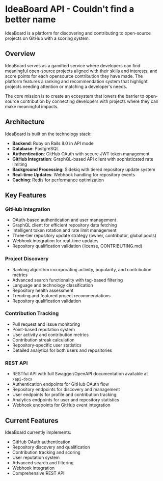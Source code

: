 # IdeaBoard API - Couldn't find a better name

IdeaBoard is a platform for discovering and contributing to open-source projects on GitHub with a scoring system.

## Overview

IdeaBoard serves as a gamified service where developers can find meaningful open-source projects aligned with their skills and interests, and score points for each opensource contribution they have made. The platform features a ranking and recommendation system that highlight projects needing attention or matching a developer's needs.

The core mission is to create an ecosystem that lowers the barrier to open-source contribution by connecting developers with projects where they can make meaningful impacts.

## Architecture

IdeaBoard is built on the technology stack:

- **Backend**: Ruby on Rails 8.0 in API mode
- **Database**: PostgreSQL
- **Authentication**: GitHub OAuth with secure JWT token management
- **GitHub Integration**: GraphQL-based API client with sophisticated rate limiting
- **Background Processing**: Sidekiq with tiered repository update system
- **Real-time Updates**: Webhook handling for repository events
- **Caching**: Redis for performance optimization

## Key Features

### GitHub Integration

- OAuth-based authentication and user management
- GraphQL client for efficient repository data fetching
- Intelligent token rotation and rate limit management
- Three-tier repository update strategy (owner, contributor, global pools)
- Webhook integration for real-time updates
- Repository qualification validation (license, CONTRIBUTING.md)

### Project Discovery

- Ranking algorithm incorporating activity, popularity, and contribution metrics
- Advanced search functionality with tag-based filtering
- Language and technology classification
- Repository health assessment
- Trending and featured project recommendations
- Repository qualification validation

### Contribution Tracking

- Pull request and issue monitoring
- Point-based reputation system
- User activity and contribution metrics
- Contribution streak calculation
- Repository-specific user statistics
- Detailed analytics for both users and repositories

### REST API

- RESTful API with full Swagger/OpenAPI documentation available at `/api-docs`
- Authentication endpoints for GitHub OAuth flow
- Repository endpoints for discovery and management
- User endpoints for profile and contribution tracking
- Analytics endpoints for user and repository statistics
- Webhook endpoints for GitHub event integration


## Current Features

IdeaBoard currently implements:

- GitHub OAuth authentication
- Repository discovery and qualification
- Contribution tracking and scoring
- User reputation system
- Advanced search and filtering
- Webhook integration
- Comprehensive REST API
